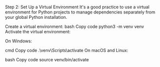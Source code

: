 Step 2: Set Up a Virtual Environment
It's a good practice to use a virtual environment for Python projects to manage dependencies separately from your global Python installation.

Create a virtual environment:
bash
Copy code
python3 -m venv venv
Activate the virtual environment:

On Windows:

cmd
Copy code
.\venv\Scripts\activate
On macOS and Linux:

bash
Copy code
source venv/bin/activate